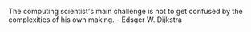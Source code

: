 
The computing scientist's main challenge is not to get confused by the complexities of his own making. - Edsger W. Dijkstra

